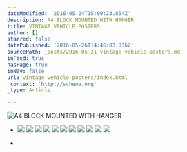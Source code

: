 ```yaml
---
dateModified: '2016-05-24T15:00:23.854Z'
description: A4 BLOCK MOUNTED WITH HANGER
title: VINTAGE VEHICLE POSTERS
author: []
starred: false
datePublished: '2016-05-26T14:46:03.836Z'
sourcePath: _posts/2016-05-21-vintage-vehicle-posters.md
inFeed: true
hasPage: true
inNav: false
url: vintage-vehicle-posters/index.html
_context: 'http://schema.org'
_type: Article

---
```

![A4 BLOCK MOUNTED WITH HANGER](https://the-grid-user-content.s3-us-west-2.amazonaws.com/0689709a-676a-403c-afeb-ed4e3387b0d9.jpg)

* ![](https://s3-us-west-2.amazonaws.com/the-grid-img/p/c8e85484dcfae227e14d0ca49d5ca55cad60705a.gif)
![](https://the-grid-user-content.s3-us-west-2.amazonaws.com/03e06090-5118-4a21-b017-c3c741543f86.jpg)
![](https://s3-us-west-2.amazonaws.com/the-grid-img/p/46dbfd9378d39aae4bf80384c30d424fdcc0eeae.jpg)
![](https://s3-us-west-2.amazonaws.com/the-grid-img/p/3d4195797737fe1f9c50877e364ec17ce8f6d66b.jpg)
![](https://the-grid-user-content.s3-us-west-2.amazonaws.com/08ce1e3f-f68d-453a-a260-d66e8dbac877.jpg)
![](https://s3-us-west-2.amazonaws.com/the-grid-img/p/2af759e0efe38c4fdd331907cc87008c8f579685.jpg)
![](https://s3-us-west-2.amazonaws.com/the-grid-img/p/f002d99315c0cb57ec963dd4a45780934d51ab45.jpg)
![](https://the-grid-user-content.s3-us-west-2.amazonaws.com/f3caf2c8-5529-4168-adc8-b9bb90b0ddb8.jpg)
![](https://s3-us-west-2.amazonaws.com/the-grid-img/p/0de4153c6e01b2f3ad73c073f72caa0ff0de197d.jpg)
![](https://the-grid-user-content.s3-us-west-2.amazonaws.com/5cbd9103-711a-4f5d-8264-c687651ee840.jpg)
![](https://s3-us-west-2.amazonaws.com/the-grid-img/p/0d43eff3f5b399975e019270ea863e8035fe6d91.png)

*